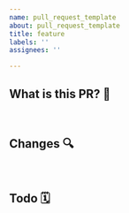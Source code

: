 ```yaml
---
name: pull_request_template
about: pull_request_template
title: feature
labels: ''
assignees: ''

---
```


## What is this PR? 📍

<br/>

## Changes 🔍

<br/>
 
## Todo 🗓️

<br/>
